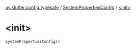 [uy.klutter.config.typesafe](../index.md) / [SystemPropertiesConfig](index.md) / [&lt;init&gt;](.)


# &lt;init&gt;
<code>SystemPropertiesConfig()</code><br/>

